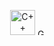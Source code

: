 
<p align="center">
  <img src="https://upload.wikimedia.org/wikipedia/commons/1/18/ISO_C%2B%2B_Logo.svg" alt="C++ Logo" height="40"/> 
  <img src="https://upload.wikimedia.org/wikipedia/commons/0/05/Go_Logo_Blue.svg" alt="Go Logo" height="10"/> 
</p>
